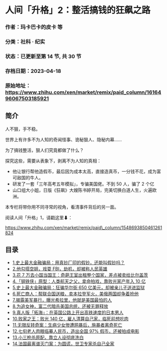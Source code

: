 # 人间「升格」2：整活搞钱的狂飙之路

### 作者：玛卡巴卡的皮卡 等

### 分类：社科 · 纪实

### 状态：已更新至第 14 节, 共 30 节

### 存档日期：2023-04-18

### 原始地址：https://www.zhihu.com/xen/market/remix/paid_column/1616496067503185921


## 简介
人不狠，手不稳。


世界上有许多不为人知的奇闻怪事、诡秘狠人、隐秘内幕……


为了搞钱整活，狠人们究竟都做了什么？


探究这些，需要从表象下，剥离不为人知的真相：


* 他让银行帮他造假币，最后因为成本太高，直接造真币，一分钱不花，成为富可敌国的牛人。
* 研发了一套「三年高考五年模拟」，专骗美国佬。不到 50 人，骗了 2 个亿
* 山口组大小姐，日版《狂飙》大嫂陈书婷开局，完美切换白道人生，火遍欧洲。

本专栏将带你用不同寻常的视角，看清事件背后的另一面。


阅读人间「升格」1，请戳这里⬇：


https://www.zhihu.com/xen/market/remix/paid\_column/1548693850461261824  

  

  






## 目录
- [1.史上最大金融骗局：用真钞厂印的假钞，还能叫假钞吗？](1.史上最大金融骗局：用真钞厂印的假钞，还能叫假钞吗？.md)<!-- 2023-03-09 10:44 -->
- [2.他勾搭空姐，戏耍 FBI，劫机，却被称人民英雄](2.他勾搭空姐，戏耍%20FBI，劫机，却被称人民英雄.md)<!-- 2023-03-09 15:55 -->
- [3.花 7 万去小国当国王：奇葩王室出租整个国家，差点被卖给比尔盖茨](3.花%207%20万去小国当国王：奇葩王室出租整个国家，差点被卖给比尔盖茨.md)<!-- 2023-03-09 16:03 -->
- [4.「钢铁侠」原型：人类航天之父，拿命拍戏，靠败光家产年入 10 亿](4.「钢铁侠」原型：人类航天之父，拿命拍戏，靠败光家产年入%2010%20亿.md)<!-- 2023-03-23 07:29 -->
- [5.史上最大金融骗局：狂骗华尔街 650 亿美元，却被亲儿子送进监狱](5.史上最大金融骗局：狂骗华尔街%20650%20亿美元，却被亲儿子送进监狱.md)<!-- 2023-03-23 08:11 -->
- [6.死亡商人：帮联合国送粮，卖本拉登军火，美俄两国却争着抢他](6.死亡商人：帮联合国送粮，卖本拉登军火，美俄两国却争着抢他.md)<!-- 2023-03-23 08:44 -->
- [7.揭露美军暴行，曝光希拉里，他就是美国最怕的人](7.揭露美军暴行，曝光希拉里，他就是美国最怕的人.md)<!-- 2023-03-23 10:33 -->
- [8.为追女神，富二代暗杀美国总统，还被无罪释放](8.为追女神，富二代暗杀美国总统，还被无罪释放.md)<!-- 2023-03-23 10:36 -->
- [9.真人版「拓海」：在英国公路上开出高铁速度的日本男人](9.真人版「拓海」：在英国公路上开出高铁速度的日本男人.md)<!-- 2023-03-30 07:10 -->
- [10.败家之王：败光 140 亿，雇人清算自己家，临死前想吃肉](10.败家之王：败光%20140%20亿，雇人清算自己家，临死前想吃肉.md)<!-- 2023-03-30 07:24 -->
- [11.无限反转奇案：生病少女惨遭网暴后，施暴者离奇死亡](11.无限反转奇案：生病少女惨遭网暴后，施暴者离奇死亡.md)<!-- 2023-03-30 10:49 -->
- [12.七旬老人肉眼临摹人民币，造出全国 97% 假币，还被拍成电影](12.七旬老人肉眼临摹人民币，造出全国%2097%%20假币，还被拍成电影.md)<!-- 2023-04-12 17:53 -->
- [13.小三枪杀原配，靠立人设彻底洗白](13.小三枪杀原配，靠立人设彻底洗白.md)<!-- 2023-04-12 10:53 -->
- [14.法国最离谱灭门案：为圆谎，世卫专家杀自己全家](14.法国最离谱灭门案：为圆谎，世卫专家杀自己全家.md)<!-- 2023-04-12 10:53 -->